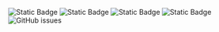 ![Static Badge](https://img.shields.io/badge/blacklists-60-000000) ![Static Badge](https://img.shields.io/badge/blacklisted-2859870-cc0000) ![Static Badge](https://img.shields.io/badge/whitelisted-2244-00CC00) ![Static Badge](https://img.shields.io/badge/streaming_blacklist-28107-000000) ![GitHub issues](https://img.shields.io/github/issues/fabriziosalmi/blacklists)
